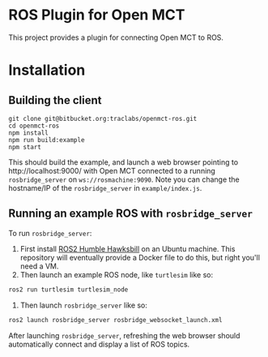 # ROS Plugin for Open MCT
This project provides a plugin for connecting Open MCT to ROS.

# Installation

## Building the client
```
git clone git@bitbucket.org:traclabs/openmct-ros.git
cd openmct-ros
npm install
npm run build:example
npm start
```

This should build the example, and launch a web browser pointing to http://localhost:9000/ with Open MCT connected to a running `rosbridge_server` on `ws://rosmachine:9090`.
Note you can change the hostname/IP of the `rosbridge_server` in `example/index.js`.

## Running an example ROS with `rosbridge_server`
To run `rosbridge_server`:

1. First install [ROS2 Humble Hawksbill](https://docs.ros.org/en/foxy/Releases/Release-Humble-Hawksbill.html) on an Ubuntu machine. This repository will eventually provide a Docker file to do this, but right you'll need a VM.
1. Then launch an example ROS node, like `turtlesim` like so:
```bash
ros2 run turtlesim turtlesim_node
```
1. Then launch `rosbridge_server` like so:
```bash
ros2 launch rosbridge_server rosbridge_websocket_launch.xml
```

After launching `rosbridge_server`, refreshing the web browser should automatically connect and display a list of ROS topics.
